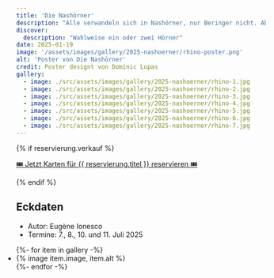 ```yaml
---
title: 'Die Nashörner'
description: "Alle verwandeln sich in Nashörner, nur Beringer nicht. Aber welche? Indische? Afrikanische?"
discover:
  description: "Wahlweise ein oder zwei Hörner"
date: 2025-01-19
image: '/assets/images/gallery/2025-nashoerner/rhino-poster.png'
alt: 'Poster von Die Nashörner'
credit: Poster designt von Dominic Lupas
gallery:
  - image: ./src/assets/images/gallery/2025-nashoerner/rhino-1.jpg
  - image: ./src/assets/images/gallery/2025-nashoerner/rhino-2.jpg
  - image: ./src/assets/images/gallery/2025-nashoerner/rhino-3.jpg
  - image: ./src/assets/images/gallery/2025-nashoerner/rhino-4.jpg
  - image: ./src/assets/images/gallery/2025-nashoerner/rhino-5.jpg
  - image: ./src/assets/images/gallery/2025-nashoerner/rhino-6.jpg
  - image: ./src/assets/images/gallery/2025-nashoerner/rhino-7.jpg
---
```


 {% if reservierung.verkauf %}
    <article class="full | region">
    <div class="wrapper flow prose">
      <p>
        <a href="/reservierung/" class="button">🎟️ Jetzt Karten für {{ reservierung.titel }} reservieren 🎟️</a>
      </p>
      <p>
    </div>
  </article>
  {% endif %}

## Eckdaten
<ul>
<li>Autor: Eugène Ionesco</li>
<li>Termine: 7., 8., 10. und 11. Juli 2025</li>
</ul>

<ul class="gallery" role="list" style="padding: 0;">
  {%- for item in gallery -%}
    <li>{% image item.image, item.alt %}</li>
  {%- endfor -%}
</ul>